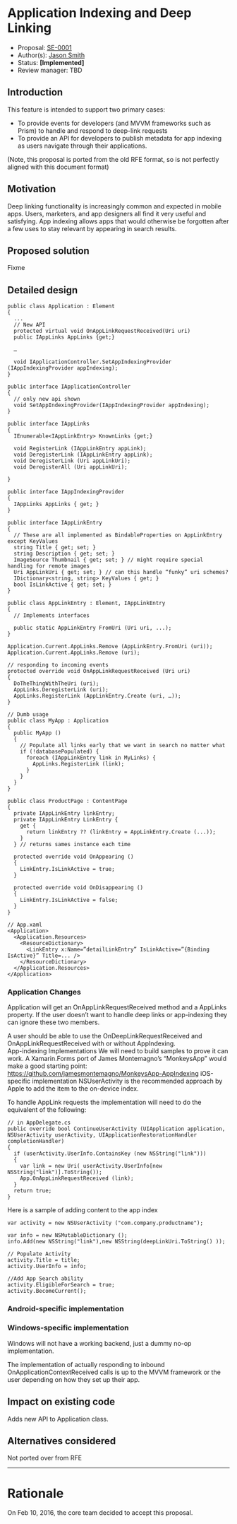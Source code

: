 # Application Indexing and Deep Linking

* Proposal: [SE-0001](https://github.com/xamarin/xamarin-evolution/blob/master/proposals/0001-application-indexing-and-deep-linking.md)
* Author(s): [Jason Smith](https://github.com/jassmith)
* Status: **[Implemented]**
* Review manager: TBD

## Introduction

This feature is intended to support two primary cases:
* To provide events for developers (and MVVM frameworks such as Prism) to handle and respond to deep-link requests
* To provide an API for developers to publish metadata for app indexing as users navigate through their applications.

(Note, this proposal is ported from the old RFE format, so is not perfectly aligned with this document format)

## Motivation

Deep linking functionality is increasingly common and expected in mobile apps. Users, marketers, and app designers all find it very useful and satisfying. App indexing allows apps that would otherwise be forgotten after a few uses to stay relevant by appearing in search results.

## Proposed solution

Fixme

## Detailed design

```
public class Application : Element 
{
  ...
  // New API
  protected virtual void OnAppLinkRequestReceived(Uri uri)
  public IAppLinks AppLinks {get;}

  …

  void IApplicationController.SetAppIndexingProvider (IAppIndexingProvider appIndexing);
}

public interface IApplicationController
{
  // only new api shown
  void SetAppIndexingProvider(IAppIndexingProvider appIndexing);
}

public interface IAppLinks
{
  IEnumerable<IAppLinkEntry> KnownLinks {get;}

  void RegisterLink (IAppLinkEntry appLink);
  void DeregisterLink (IAppLinkEntry appLink);
  void DeregisterLink (Uri appLinkUri);
  void DeregisterAll (Uri appLinkUri);

}

public interface IAppIndexingProvider 
{
  IAppLinks AppLinks { get; }
}

public interface IAppLinkEntry
{
  // These are all implemented as BindableProperties on AppLinkEntry except KeyValues
  string Title { get; set; }
  string Description { get; set; }
  ImageSource Thumbnail { get; set; } // might require special handling for remote images
  Uri AppLinkUri { get; set; } // can this handle “funky” uri schemes?
  IDictionary<string, string> KeyValues { get; }
  bool IsLinkActive { get; set; }
}

public class AppLinkEntry : Element, IAppLinkEntry
{
  // Implements interfaces

  public static AppLinkEntry FromUri (Uri uri, ...);
}

Application.Current.AppLinks.Remove (AppLinkEntry.FromUri (uri));
Application.Current.AppLinks.Remove (uri);

// responding to incoming events
protected override void OnAppLinkRequestReceived (Uri uri)
{
  DoTheThingWithTheUri (uri);
  AppLinks.DeregisterLink (uri);
  AppLinks.RegisterLink (AppLinkEntry.Create (uri, …));
}

// Dumb usage
public class MyApp : Application
{
  public MyApp ()
  {
    // Populate all links early that we want in search no matter what
    if (!databasePopulated) {
      foreach (IAppLinkEntry link in MyLinks) {
        AppLinks.RegisterLink (link);
      }
    }
  }
}

public class ProductPage : ContentPage
{
  private IAppLinkEntry linkEntry;
  private IAppLinkEntry LinkEntry { 
    get {
      return linkEntry ?? (linkEntry = AppLinkEntry.Create (...));
    }
  } // returns sames instance each time

  protected override void OnAppearing ()
  {
    LinkEntry.IsLinkActive = true;
  }

  protected override void OnDisappearing ()
  {
    LinkEntry.IsLinkActive = false;
  }
}

// App.xaml
<Application>
  <Application.Resources>
    <ResourceDictionary>
      <LinkEntry x:Name=”detailLinkEntry” IsLinkActive=”{Binding IsActive}” Title=... />
    </ResourceDictionary>
  </Application.Resources>
</Application>

```

### Application Changes
Application will get an OnAppLinkRequestReceived method and a AppLinks property. If the user doesn’t want to handle deep links or app-indexing they can ignore these two members.

A user should be able to use the OnDeepLinkRequestReceived and OnAppLinkRequestReceived with or without AppIndexing.  
App-indexing Implementations
We will need to build samples to prove it can work. A Xamarin.Forms port of James Montemagno’s “MonkeysApp” would make a good starting point:
https://github.com/jamesmontemagno/MonkeysApp-AppIndexing
iOS-specific implementation
NSUserActivity is the recommended approach by Apple to add the item to the on-device index.

To handle AppLink requests the implementation will need to do the equivalent of the following:
```
// in AppDelegate.cs
public override bool ContinueUserActivity (UIApplication application, NSUserActivity userActivity, UIApplicationRestorationHandler completionHandler)
{
  if (userActivity.UserInfo.ContainsKey (new NSString("link")))
  {
    var link = new Uri( userActivity.UserInfo[new NSString("link")].ToString());
    App.OnAppLinkRequestReceived (link);
  }
  return true;
}
```


Here is a sample of adding content to the app index

```
var activity = new NSUserActivity ("com.company.productname");
		
var info = new NSMutableDictionary ();
info.Add(new NSString("link"),new NSString(deepLinkUri.ToString() ));

// Populate Activity
activity.Title = title;
activity.UserInfo = info;

//Add App Search ability
activity.EligibleForSearch = true;
activity.BecomeCurrent();
```
### Android-specific implementation 

### Windows-specific implementation
Windows will not have a working backend, just a dummy no-op implementation.



The implementation of actually responding to inbound OnApplicationContextReceived calls is up to the MVVM framework or the user depending on how they set up their app.

## Impact on existing code

Adds new API to Application class.

## Alternatives considered

Not ported over from RFE

-------------------------------------------------------------------------------

# Rationale

On Feb 10, 2016, the core team decided to accept this proposal.